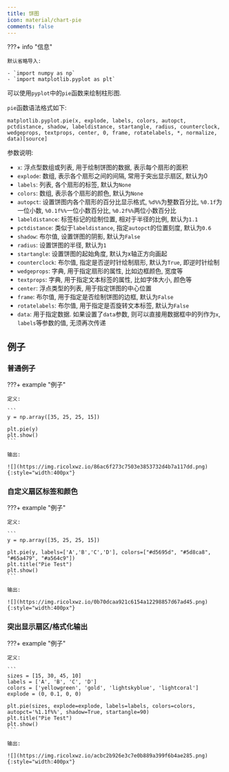 ```yaml
---
title: 饼图
icon: material/chart-pie
comments: false
---
```


???+ info "信息"

    默认省略导入:

    - `import numpy as np`
    - `import matplotlib.pyplot as plt`

可以使用`pyplot`中的`pie`函数来绘制柱形图.

`pie`函数语法格式如下:

```
matplotlib.pyplot.pie(x, explode, labels, colors, autopct, pctdistance, shadow, labeldistance, startangle, radius, counterclock, wedgeprops, textprops, center, 0, frame, rotatelabels, *, normalize, data)[source]
```

参数说明:

- `x`: 浮点型数组或列表, 用于绘制饼图的数据, 表示每个扇形的面积
- `explode`: 数组, 表示各个扇形之间的间隔, 常用于突出显示扇区, 默认为0
- `labels`: 列表, 各个扇形的标签, 默认为`None`
- `colors`: 数组, 表示各个扇形的颜色, 默认为`None`
- `autopct`: 设置饼图内各个扇形的百分比显示格式, `%d%%`为整数百分比, `%0.1f`为一位小数, `%0.1f%%`一位小数百分比, `%0.2f%%`两位小数百分比
- `labeldistance`: 标签标记的绘制位置, 相对于半径的比例, 默认为`1.1`
- `pctdistance`: 类似于`labeldistance`, 指定`autopct`的位置刻度, 默认为`0.6`
- `shadow`: 布尔值, 设置饼图的阴影, 默认为`False`
- `radius`: 设置饼图的半径, 默认为`1`
- `startangle`: 设置饼图的起始角度, 默认为x轴正方向画起
- `counterclock`: 布尔值, 指定是否逆时针绘制扇形, 默认为`True`, 即逆时针绘制
- `wedgeprops`: 字典, 用于指定扇形的属性, 比如边框颜色, 宽度等
- `textprops`: 字典, 用于指定文本标签的属性, 比如字体大小, 颜色等
- `center`: 浮点类型的列表, 用于指定饼图的中心位置
- `frame`: 布尔值, 用于指定是否绘制饼图的边框, 默认为`False`
- `rotatelabels`: 布尔值, 用于指定是否旋转文本标签, 默认为`False`
- `data`: 用于指定数据. 如果设置了`data`参数, 则可以直接用数据框中的列作为`x`, `labels`等参数的值, 无须再次传递

## 例子

### 普通例子

???+ example "例子"

    定义:

    ```
    y = np.array([35, 25, 25, 15])

    plt.pie(y)
    plt.show()
    ```

    输出:

    ![](https://img.ricolxwz.io/86ac6f273c7503e3853732d4b7a117dd.png){:style="width:400px"}

### 自定义扇区标签和颜色

???+ example "例子"

    定义:

    ```
    y = np.array([35, 25, 25, 15])

    plt.pie(y, labels=['A','B','C','D'], colors=["#d5695d", "#5d8ca8", "#65a479", "#a564c9"])
    plt.title("Pie Test")
    plt.show()
    ```

    输出:

    ![](https://img.ricolxwz.io/0b70dcaa921c6154a12298857d67ad45.png){:style="width:400px"}

### 突出显示扇区/格式化输出

???+ example "例子"

    定义:

    ```
    sizes = [15, 30, 45, 10]
    labels = ['A', 'B', 'C', 'D']
    colors = ['yellowgreen', 'gold', 'lightskyblue', 'lightcoral']
    explode = (0, 0.1, 0, 0)

    plt.pie(sizes, explode=explode, labels=labels, colors=colors, autopct='%1.1f%%', shadow=True, startangle=90)
    plt.title("Pie Test")
    plt.show()
    ```

    输出:
    
    ![](https://img.ricolxwz.io/acbc2b926e3c7e0b889a399f6b4ae285.png){:style="width:400px"}

[^1]: Matplotlib 饼图 | 菜鸟教程. (n.d.). Retrieved July 2, 2024, from https://www.runoob.com/matplotlib/matplotlib-pie.html